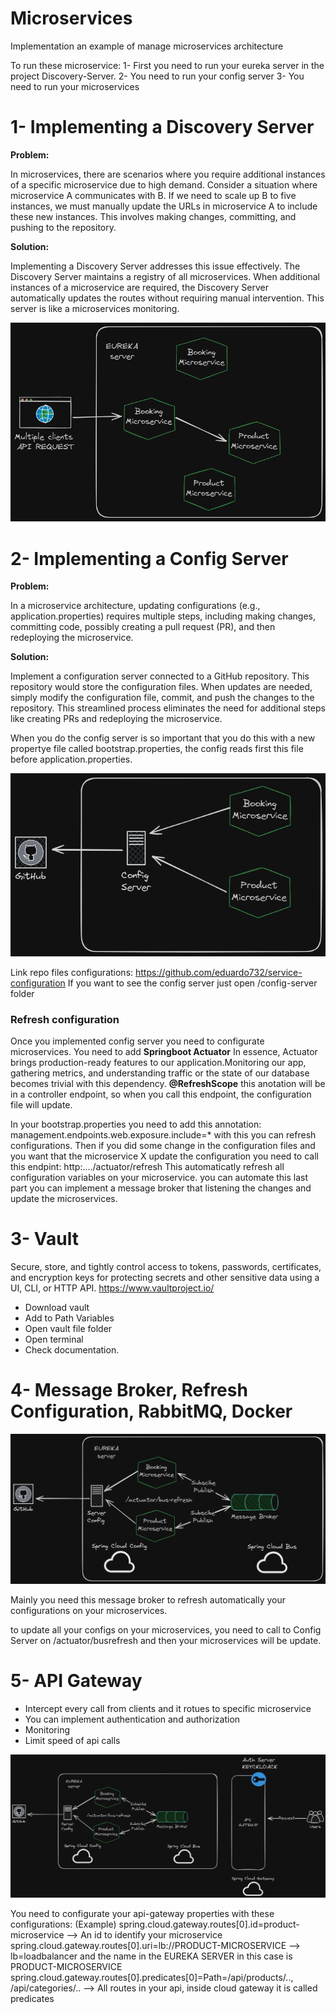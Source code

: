 # Microservices

Implementation an example of manage microservices architecture

To run these microservice:
1- First you need to run your eureka server in the project Discovery-Server.
2- You need to run your config server
3- You need to run your microservices

# 1- Implementing a Discovery Server

**Problem:**

In microservices, there are scenarios where you require additional instances of a specific microservice due to high demand. Consider a situation where microservice A communicates with B. If we need to scale up B to five instances, we must manually update the URLs in microservice A to include these new instances. This involves making changes, committing, and pushing to the repository.

**Solution:**

Implementing a Discovery Server addresses this issue effectively. The Discovery Server maintains a registry of all microservices. When additional instances of a microservice are required, the Discovery Server automatically updates the routes without requiring manual intervention. This server is like a microservices monitoring.

![Discovery Server](Discovery-Server-Diagram.png)

# 2- Implementing a Config Server

**Problem:**

In a microservice architecture, updating configurations (e.g., application.properties) requires multiple steps, including making changes, committing code, possibly creating a pull request (PR), and then redeploying the microservice.

**Solution:**

Implement a configuration server connected to a GitHub repository. This repository would store the configuration files. When updates are needed, simply modify the configuration file, commit, and push the changes to the repository. This streamlined process eliminates the need for additional steps like creating PRs and redeploying the microservice.

When you do the config server is so important that you do this with a new propertye file called bootstrap.properties, the config reads first this file before application.properties.

![Config Server](Config-Server-Diagram.png)

Link repo files configurations: https://github.com/eduardo732/service-configuration
If you want to see the config server just open /config-server folder

### Refresh configuration

Once you implemented config server you need to configurate microservices.
You need to add
**Springboot Actuator**
In essence, Actuator brings production-ready features to our application.Monitoring our app, gathering metrics, and understanding traffic or the state of our database becomes trivial with this dependency.
**@RefreshScope**
this anotation will be in a controller endpoint, so when you call this endpoint, the configuration file will update.

In your bootstrap.properties you need to add this annotation:
management.endpoints.web.exposure.include=\*
with this you can refresh configurations.
Then if you did some change in the configuration files and you want that the microservice X update the configuration you need to call this endpint:
http:..../actuator/refresh
This automaticatly refresh all configuration variables on your microservice.
you can automate this last part you can implement a message broker that listening the changes and update the microservices.

# 3- Vault

Secure, store, and tightly control access to tokens, passwords, certificates, and encryption keys for protecting secrets and other sensitive data using a UI, CLI, or HTTP API.
https://www.vaultproject.io/

- Download vault
- Add to Path Variables
- Open vault file folder
- Open terminal
- Check documentation.

# 4- Message Broker, Refresh Configuration, RabbitMQ, Docker

![Message Broker](Message-Broker.png)

Mainly you need this message broker to refresh automatically your configurations on your microservices.

to update all your configs on your microservices, you need to call to Config Server on /actuator/busrefresh and then your microservices will be update.

# 5- API Gateway

- Intercept every call from clients and it rotues to specific microservice
- You can implement authentication and authorization
- Monitoring
- Limit speed of api calls

![Api Gateway](api-gateway.png)

You need to configurate your api-gateway properties with these configurations:
(Example)
spring.cloud.gateway.routes[0].id=product-microservice --> An id to identify your microservice
spring.cloud.gateway.routes[0].uri=lb://PRODUCT-MICROSERVICE --> lb=loadbalancer and the name in the EUREKA SERVER in this case is PRODUCT-MICROSERVICE
spring.cloud.gateway.routes[0].predicates[0]=Path=/api/products/.., /api/categories/.. --> All routes in your api, inside cloud gateway it is called predicates